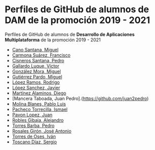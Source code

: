 # Perfiles de GitHub de alumnos de DAM de la promoción 2019 - 2021

Perfiles de GitHub de alumnos de **Desarrollo de Aplicaciones Multiplataforma** de la promoción 2019 - 2021


* [Cano Santana, Miguel](https://github.com/miguelcanosantana)
* [Carmona Suárez, Francisco](https://github.com/Frankcs96)
* [Cisneros Santana, Pedro](https://github.com/PedroCisnerosSantana)
* [Gallardo Luque, Víctor](https://github.com/VictorGallardo)
* [González Mora, Miguel](https://github.com/Miguelgm1693)
* [Gutiérrez Pardo, Miguel](https://github.com/BeTheVal)
* [López Ramos, Rodrigo](https://github.com/rodrigolopezramoss)
* [López Sanchez, Javier](https://github.com/javier-l0pez)
* [Martínez Alaminos, Diego](https://github.com/diegomartinezalaminos)
* [Mancera Taboada, Juan Pedro].(https://github.com/juan2pedro)
* [Molina Blanes, Pablo Luis](https://github.com/pabloluismolinablanes)
* [Pacheco Torrecilla, Ismael](https://github.com/ismaelpacheco13)
* [Pavon Lopez, Juan](https://github.com/JuanPavon)
* [Robles Gibaja, Alejandro](https://github.com/alejandroroblesgibaja)
* [Torres Barba, Pedro](https://github.com/torrespedrob/Ejercicios-Java-19-20)
* [Rosales Girón, José Antonio](https://github.com/joseantoniorosales)
* [Torres de Oses, Iván](https://github.com/IvanTorres21)
* [Toscano Díaz, Sergio](https://github.com/sergiotoscanodiaz)


